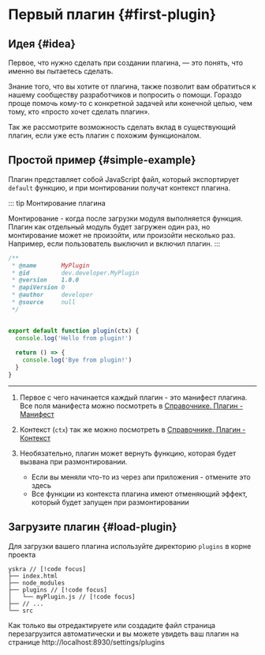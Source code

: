 # Первый плагин {#first-plugin}


## Идея {#idea}

Первое, что нужно сделать при создании плагина, — это понять, что именно вы пытаетесь сделать.

Знание того, что вы хотите от плагина, также позволит вам обратиться к нашему сообществу разработчиков и попросить о помощи. Гораздо проще помочь кому-то с конкретной задачей или конечной целью, чем тому, кто «просто хочет сделать плагин».

Так же рассмотрите возможность сделать вклад в существующий плагин, если уже есть плагин с похожим функционалом.

## Простой пример {#simple-example}

Плагин представляет собой JavaScript файл, который экспортирует `default` функцию, и при монтировании получат контекст плагина.

::: tip Монтирование плагина

Монтирование - когда после загрузки модуля выполняется функция. Плагин как отдельный модуль будет загружен один раз, но монтирование может не произойти, или произойти несколько раз.
Например, если пользователь выключил и включил плагин.
:::

```js :line-numbers
/**
 * @name       MyPlugin
 * @id         dev.developer.MyPlugin
 * @version    1.0.0
 * @apiVersion 0
 * @author     developer
 * @source     null
 */


export default function plugin(ctx) {
  console.log('Hello from plugin!')
  
  return () => {
    console.log('Bye from plugin!')
  }
}
```

---

1. Первое с чего начинается каждый плагин - это манифест плагина. Все поля манифеста можно посмотреть в [Справочнике. Плагин - Манифест](../../reference/plugin-manifest.md)

2. Контекст (`ctx`) так же можно посмотреть в [Справочнике. Плагин - Контекст](../../reference/plugin-context.md)

3. Необязательно, плагин может вернуть функцию, которая будет вызвана при размонтировании.
   - Если вы меняли что-то из через апи приложения - отмените это здесь
   - Все функции из контекста плагина имеют отменяющий эффект, который будет запущен при размонтировании

## Загрузите плагин {#load-plugin}

Для загрузки вашего плагина используйте директорию `plugins` в корне проекта

```console
yskra // [!code focus]
├── index.html
├── node_modules
├── plugins // [!code focus]
│   └── myPlugin.js // [!code focus]
├── // ...
└── src
```

Как только вы отредактируете или создадите файл страница перезагрузится автоматически и вы можете увидеть ваш плагин на странице http://localhost:8930/settings/plugins
